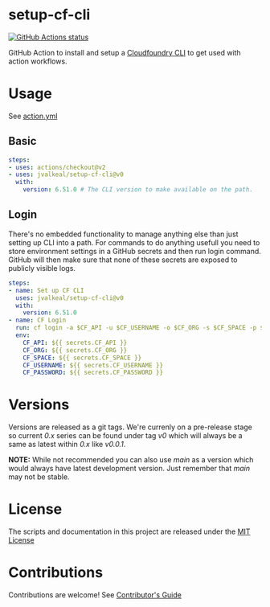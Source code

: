 # setup-cf-cli

<p align="left">
  <a href="https://github.com/jvalkeal/setup-cf-cli"><img alt="GitHub Actions status" src="https://github.com/jvalkeal/setup-cf-cli/workflows/Main%20workflow/badge.svg"></a>
</p>

GitHub Action to install and setup a [Cloudfoundry CLI](https://github.com/cloudfoundry/cli)
to get used with action workflows.

# Usage

See [action.yml](action.yml)

## Basic
```yaml
steps:
- uses: actions/checkout@v2
- uses: jvalkeal/setup-cf-cli@v0
  with:
    version: 6.51.0 # The CLI version to make available on the path.
```

## Login
There's no embedded functionality to manage anything else than just
setting up CLI into a path. For commands to do anything usefull you
need to store environment settings in a GitHub secrets and
then run login command. GitHub will then make sure that none of these
secrets are exposed to publicly visible logs.

```yaml
steps:
- name: Set up CF CLI
  uses: jvalkeal/setup-cf-cli@v0
  with:
    version: 6.51.0
- name: CF Login
  run: cf login -a $CF_API -u $CF_USERNAME -o $CF_ORG -s $CF_SPACE -p $CF_PASSWORD
  env:
    CF_API: ${{ secrets.CF_API }}
    CF_ORG: ${{ secrets.CF_ORG }}
    CF_SPACE: ${{ secrets.CF_SPACE }}
    CF_USERNAME: ${{ secrets.CF_USERNAME }}
    CF_PASSWORD: ${{ secrets.CF_PASSWORD }}
```

# Versions

Versions are released as a git tags. We're currenly on a pre-release stage so
current _0.x_ series can be found under tag _v0_ which will always be a same
as latest within _0.x_ like _v0.0.1_.

**NOTE:** While not recommended you can also use _main_ as a version which
would always have latest development version. Just remember that _main_
may not be stable.

# License

The scripts and documentation in this project are released under the [MIT License](LICENSE)

# Contributions

Contributions are welcome!  See [Contributor's Guide](docs/contributors.md)
